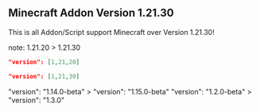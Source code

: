 ## Minecraft Addon Version 1.21.30
This is all Addon/Script support Minecraft over Version 1.21.30!

note:
1.21.20 > 1.21.30

```json
"version": [1,21,20]

"version": [1,21,30]
```

"version": "1.14.0-beta" > "version": "1.15.0-beta"
"version": "1.2.0-beta" > "version": "1.3.0"